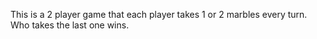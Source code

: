 This is a 2 player game that each player takes 1 or 2 marbles every turn. Who takes the last one wins.